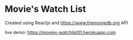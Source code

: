 # Movie's Watch List
Created using Reactjs and https://www.themoviedb.org API

live demo: https://movies-watchlist01.herokuapp.com
